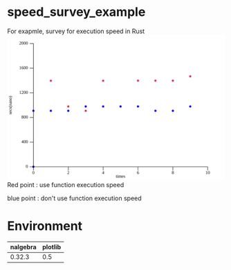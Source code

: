 # speed_survey_example
For exapmle, survey for execution speed in Rust
![img](/img/result.svg)
Red point : use function execution speed

blue point : don't use function execution speed

# Environment
|nalgebra|plotlib|
|----|----|
|0.32.3|0.5|
